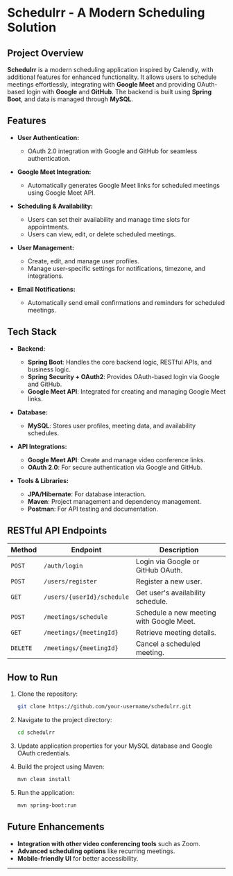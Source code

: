 # Schedulrr - A Modern Scheduling Solution

## Project Overview

**Schedulrr** is a modern scheduling application inspired by Calendly, with additional features for enhanced functionality. It allows users to schedule meetings effortlessly, integrating with **Google Meet** and providing OAuth-based login with **Google** and **GitHub**. The backend is built using **Spring Boot**, and data is managed through **MySQL**.

## Features

- **User Authentication:**
  - OAuth 2.0 integration with Google and GitHub for seamless authentication.

- **Google Meet Integration:**
  - Automatically generates Google Meet links for scheduled meetings using Google Meet API.

- **Scheduling & Availability:**
  - Users can set their availability and manage time slots for appointments.
  - Users can view, edit, or delete scheduled meetings.

- **User Management:**
  - Create, edit, and manage user profiles.
  - Manage user-specific settings for notifications, timezone, and integrations.

- **Email Notifications:**
  - Automatically send email confirmations and reminders for scheduled meetings.

## Tech Stack

- **Backend:**
  - **Spring Boot**: Handles the core backend logic, RESTful APIs, and business logic.
  - **Spring Security + OAuth2**: Provides OAuth-based login via Google and GitHub.
  - **Google Meet API**: Integrated for creating and managing Google Meet links.

- **Database:**
  - **MySQL**: Stores user profiles, meeting data, and availability schedules.

- **API Integrations:**
  - **Google Meet API**: Create and manage video conference links.
  - **OAuth 2.0**: For secure authentication via Google and GitHub.

- **Tools & Libraries:**
  - **JPA/Hibernate**: For database interaction.
  - **Maven**: Project management and dependency management.
  - **Postman**: For API testing and documentation.

## RESTful API Endpoints

| Method | Endpoint                            | Description                                        |
|--------|-------------------------------------|----------------------------------------------------|
| `POST` | `/auth/login`                       | Login via Google or GitHub OAuth.                  |
| `POST` | `/users/register`                   | Register a new user.                               |
| `GET`  | `/users/{userId}/schedule`          | Get user's availability schedule.                  |
| `POST` | `/meetings/schedule`                | Schedule a new meeting with Google Meet.           |
| `GET`  | `/meetings/{meetingId}`             | Retrieve meeting details.                          |
| `DELETE`| `/meetings/{meetingId}`            | Cancel a scheduled meeting.                        |

## How to Run

1. Clone the repository:
   ```bash
   git clone https://github.com/your-username/schedulrr.git
   ```
2. Navigate to the project directory:
   ```bash
   cd schedulrr
   ```
3. Update application properties for your MySQL database and Google OAuth credentials.

4. Build the project using Maven:
   ```bash
   mvn clean install
   ```

5. Run the application:
   ```bash
   mvn spring-boot:run
   ```

## Future Enhancements

- **Integration with other video conferencing tools** such as Zoom.
- **Advanced scheduling options** like recurring meetings.
- **Mobile-friendly UI** for better accessibility.

---
